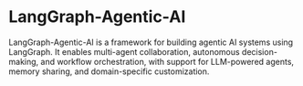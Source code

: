 # LangGraph-Agentic-AI
LangGraph-Agentic-AI is a framework for building agentic AI systems using LangGraph. It enables multi-agent collaboration, autonomous decision-making, and workflow orchestration, with support for LLM-powered agents, memory sharing, and domain-specific customization.

